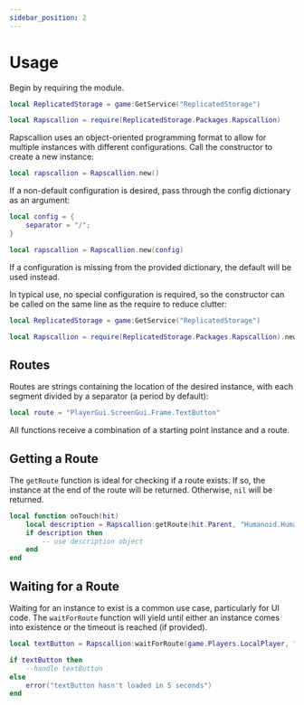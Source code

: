 ```yaml
---
sidebar_position: 2
---
```


# Usage

Begin by requiring the module.

```lua
local ReplicatedStorage = game:GetService("ReplicatedStorage")

local Rapscallion = require(ReplicatedStorage.Packages.Rapscallion)
```

Rapscallion uses an object-oriented programming format to allow for multiple instances with different configurations. Call the constructor to create a new instance:

```lua
local rapscallion = Rapscallion.new()
```

If a non-default configuration is desired, pass through the config dictionary as an argument:

```lua
local config = {
	separator = "/";
}

local rapscallion = Rapscallion.new(config)
```

If a configuration is missing from the provided dictionary, the default will be used instead.

In typical use, no special configuration is required, so the constructor can be called on the same line as the require to reduce clutter:

```lua
local ReplicatedStorage = game:GetService("ReplicatedStorage")

local Rapscallion = require(ReplicatedStorage.Packages.Rapscallion).new()
```

## Routes

Routes are strings containing the location of the desired instance, with each segment divided by a separator (a period by default):

```lua
local route = "PlayerGui.ScreenGui.Frame.TextButton"
```

All functions receive a combination of a starting point instance and a route.

## Getting a Route

The `getRoute` function is ideal for checking if a route exists. If so, the instance at the end of the route will be returned. Otherwise, `nil` will be returned.

```lua
local function onTouch(hit)
	local description = Rapscallion:getRoute(hit.Parent, "Humanoid.HumanoidDescription")
	if description then
		-- use description object
	end
end
```

## Waiting for a Route

Waiting for an instance to exist is a common use case, particularly for UI code. The `waitForRoute` function will yield until either an instance comes into existence or the timeout is reached (if provided).

```lua
local textButton = Rapscallion:waitForRoute(game.Players.LocalPlayer, "PlayerGui.ScreenGui.Frame.TextButton", 5)

if textButton then
	--handle textButton
else
	error("textButton hasn't loaded in 5 seconds")
end
```